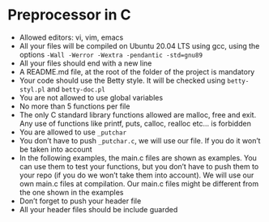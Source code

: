 # Preprocessor in C 
* Allowed editors: vi, vim, emacs
* All your files will be compiled on Ubuntu 20.04 LTS using gcc, using the options ```-Wall -Werror -Wextra -pendantic -std=gnu89```
* All your files should end with a new line
* A README.md file, at the root of the folder of the project is mandatory
* Your code should use the Betty style. It will be checked using ```betty-styl.pl``` and ```betty-doc.pl```
* You are not allowed to use global variables
* No more than 5 functions per file
* The only C standard library functions allowed are malloc, free and exit. Any use of functions like printf, puts, calloc, realloc etc… is forbidden
* You are allowed to use ``` _putchar ```
* You don’t have to push ```_putchar.c```, we will use our file. If you do it won’t be taken into account
* In the following examples, the main.c files are shown as examples. You can use them to test your functions, but you don’t have to push them to your repo (if you do we won’t take them into account). We will use our own main.c files at compilation. Our main.c files might be different from the one shown in the examples
* Don’t forget to push your header file
* All your header files should be include guarded
